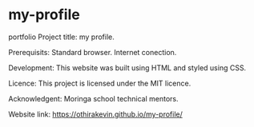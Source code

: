 # my-profile
portfolio
Project title: my profile.

Prerequisits: Standard browser.
              Internet conection.
              
Development: This website was built using HTML and styled using CSS.

Licence: This project is licensed under the MIT licence.

Acknowledgent: Moringa school technical mentors.

Website link: https://othirakevin.github.io/my-profile/
